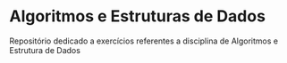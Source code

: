 # Algoritmos e Estruturas de Dados

Repositório dedicado a exercícios referentes a disciplina de Algoritmos e Estrutura de Dados
